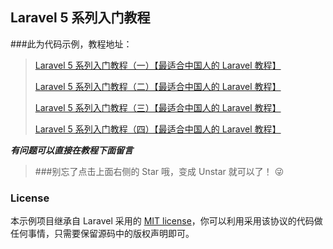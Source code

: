 ## Laravel 5 系列入门教程


###此为代码示例，教程地址：

> [Laravel 5 系列入门教程（一）【最适合中国人的 Laravel 教程】](http://lvwenhan.com/laravel/432.html)
>
> [Laravel 5 系列入门教程（二）【最适合中国人的 Laravel 教程】](http://lvwenhan.com/laravel/433.html)
>
> [Laravel 5 系列入门教程（三）【最适合中国人的 Laravel 教程】](http://lvwenhan.com/laravel/434.html)
>
> [Laravel 5 系列入门教程（四）【最适合中国人的 Laravel 教程】](http://lvwenhan.com/laravel/435.html)

***有问题可以直接在教程下面留言***

> ###别忘了点击上面右侧的 Star 哦，变成 Unstar 就可以了！ :stuck_out_tongue_winking_eye:

### License

本示例项目继承自 Laravel 采用的 [MIT license](http://opensource.org/licenses/MIT)，你可以利用采用该协议的代码做任何事情，只需要保留源码中的版权声明即可。
